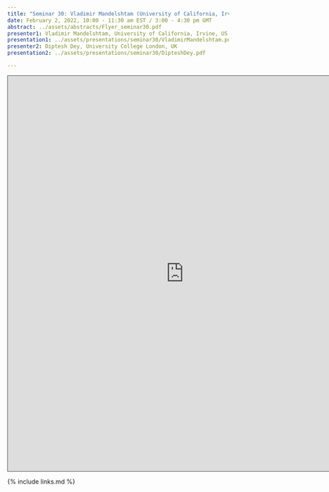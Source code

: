 ```yaml
---
title: "Seminar 30: Vladimir Mandelshtam (University of California, Irvine, US) and Diptesh Dey (University College London, UK)"
date: February 2, 2022, 10:00 - 11:30 am EST / 3:00 - 4:30 pm GMT
abstract: ../assets/abstracts/Flyer_seminar30.pdf
presenter1: Vladimir Mandelshtam, University of California, Irvine, US
presentation1: ../assets/presentations/seminar30/VladimirMandelshtam.pdf
presenter2: Diptesh Dey, University College London, UK
presentation2: ../assets/presentations/seminar30/DipteshDey.pdf

---
```


<iframe src="https://ub.hosted.panopto.com/Panopto/Pages/Embed.aspx?id=9e8ecf66-aadd-4bdb-a66c-ae300117f156
&autoplay=false&offerviewer=true&showtitle=true&showbrand=false&captions=false&interactivity=all" height="900" width="800" 
style="border: 1px solid #464646;" allowfullscreen allow="autoplay"></iframe>


{% include links.md %}


